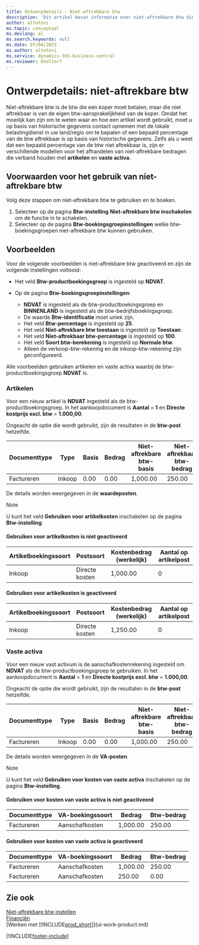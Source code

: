 ```yaml
---
title: Ontwerpdetails - Niet-aftrekbare btw
description: 'Dit artikel bevat informatie over niet-aftrekbare btw die een koper moet betalen, maar die niet aftrekbaar is van de eigen btw-aansprakelijkheid van de koper.'
author: altotovi
ms.topic: conceptual
ms.devlang: al
ms.search.keywords: null
ms.date: 07/04/2023
ms.author: altotovi
ms.service: dynamics-365-business-central
ms.reviewer: bholtorf
---
```


# <a name="design-details-non-deductible-vat"></a>Ontwerpdetails: niet-aftrekbare btw

Niet-aftrekbare btw is de btw die een koper moet betalen, maar die niet aftrekbaar is van de eigen btw-aansprakelijkheid van de koper. Omdat het moeilijk kan zijn om te weten waar en hoe een artikel wordt gebruikt, moet u op basis van historische gegevens contact opnemen met de lokale belastingdienst in uw land/regio om te bepalen of een bepaald percentage van de btw aftrekbaar is op basis van historische gegevens. Zelfs als u weet dat een bepaald percentage van de btw niet aftrekbaar is, zijn er verschillende modellen voor het afhandelen van niet-aftrekbare bedragen die verband houden met **artikelen** en **vaste activa**.

## <a name="prerequisites-for-using-non-deductible-vat"></a>Voorwaarden voor het gebruik van niet-aftrekbare btw

Volg deze stappen om niet-aftrekbare btw te gebruiken en te boeken.

1. Selecteer op de pagina **Btw-instelling** **Niet-aftrekbare btw inschakelen** om de functie in te schakelen.
2. Selecteer op de pagina **Btw-boekingsgroepinstellingen** welke btw-boekingsgroepen niet-aftrekbare btw kunnen gebruiken.

## <a name="examples"></a>Voorbeelden

Voor de volgende voorbeelden is niet-aftrekbare btw geactiveerd en zijn de volgende instellingen voltooid:

- Het veld **Btw-productboekingsgroep** is ingesteld op **NDVAT**.
- Op de pagina **Btw-boekingsgroepinstellingen**:

    - **NDVAT** is ingesteld als de btw-productboekingsgroep en **BINNENLAND** is ingesteld als de btw-bedrijfsboekingsgroep.
    - De waarde **Btw-identificatie** moet uniek zijn.
    - Het veld **Btw-percentage** is ingesteld op **25**.
    - Het veld **Niet-aftrekbare btw toestaan** is ingesteld op **Toestaan**.
    - Het veld **Niet-aftrekbaar btw-percentage** is ingesteld op **100**.
    - Het veld **Soort btw-berekening** is ingesteld op **Normale btw**.
    - Alleen de verkoop-btw-rekening en de inkoop-btw-rekening zijn geconfigureerd.

Alle voorbeelden gebruiken artikelen en vaste activa waarbij de btw-productboekingsgroep **NDVAT** is.

### <a name="items"></a>Artikelen

Voor een nieuw artikel is **NDVAT** ingesteld als de btw-productboekingsgroep. In het aankoopdocument is **Aantal** = **1** en **Directe kostprijs excl. btw** = **1.000,00**.

Ongeacht de optie die wordt gebruikt, zijn de resultaten in de **btw-post** hetzelfde.

| Documenttype | Type | Basis | Bedrag | Niet-aftrekbare btw-basis | Niet-aftrekbaar btw-bedrag |
|---|---|---|---|---|---|
| Factureren | Inkoop | 0.00 | 0.00 | 1,000.00 | 250.00 |

De details worden weergegeven in de **waardeposten**.

> [!NOTE]
> U kunt het veld **Gebruiken voor artikelkosten** inschakelen op de pagina **Btw-instelling**.

#### <a name="use-for-item-cost-isnt-enabled"></a>Gebruiken voor artikelkosten is niet geactiveerd

| Artikelboekingssoort | Postsoort | Kostenbedrag (werkelijk) | Aantal op artikelpost |
|---|---|---|---|
| Inkoop | Directe kosten | 1,000.00 | 0 |

#### <a name="use-for-item-cost-is-enabled"></a>Gebruiken voor artikelkosten is geactiveerd

| Artikelboekingssoort | Postsoort | Kostenbedrag (werkelijk) | Aantal op artikelpost |
|---|---|---|---|
| Inkoop | Directe kosten | 1,250.00 | 0 |

### <a name="fixed-assets"></a>Vaste activa

Voor een nieuw vast activum is de aanschafkostenrekening ingesteld om **NDVAT** als de btw-productboekingsgroep te gebruiken. In het aankoopdocument is **Aantal** = **1** en **Directe kostprijs excl. btw** = **1.000,00**.

Ongeacht de optie die wordt gebruikt, zijn de resultaten in de **btw-post** hetzelfde.

| Documenttype | Type | Basis | Bedrag | Niet-aftrekbare btw-basis | Niet-aftrekbaar btw-bedrag |
|---|---|---|---|---|---|
| Factureren | Inkoop | 0.00 | 0.00 | 1,000.00 | 250.00 |

De details worden weergegeven in de **VA-posten**.

> [!NOTE]
> U kunt het veld **Gebruiken voor kosten van vaste activa** inschakelen op de pagina **Btw-instelling**.

#### <a name="use-for-fixed-asset-cost-isnt-enabled"></a>Gebruiken voor kosten van vaste activa is niet geactiveerd

| Documenttype | VA-boekingssoort | Bedrag | Btw-bedrag |
|---|---|---|---|
| Factureren | Aanschafkosten | 1,000.00 | 250.00 |

#### <a name="use-for-fixed-asset-cost-is-enabled"></a>Gebruiken voor kosten van vaste activa is geactiveerd

| Documenttype | VA-boekingssoort | Bedrag | Btw-bedrag |
|---|---|---|---|
| Factureren | Aanschafkosten | 1,000.00 | 250.00 |
| Factureren | Aanschafkosten | 250.00 | 0.00 |

## <a name="see-also"></a>Zie ook

[Niet-aftrekbare btw instellen](finance-setup-nondeductible-vat.md)  
[Financiën](finance.md)  
[Werken met [!INCLUDE[prod_short](includes/prod_short.md)]](ui-work-product.md)

[!INCLUDE[footer-include](includes/footer-banner.md)]
